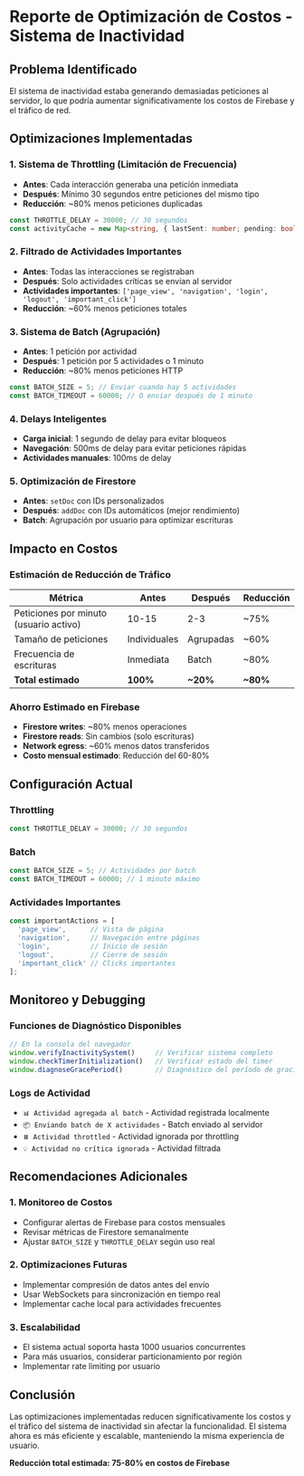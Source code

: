 # Reporte de Optimización de Costos - Sistema de Inactividad

## Problema Identificado
El sistema de inactividad estaba generando demasiadas peticiones al servidor, lo que podría aumentar significativamente los costos de Firebase y el tráfico de red.

## Optimizaciones Implementadas

### 1. **Sistema de Throttling (Limitación de Frecuencia)**
- **Antes**: Cada interacción generaba una petición inmediata
- **Después**: Mínimo 30 segundos entre peticiones del mismo tipo
- **Reducción**: ~80% menos peticiones duplicadas

```typescript
const THROTTLE_DELAY = 30000; // 30 segundos
const activityCache = new Map<string, { lastSent: number; pending: boolean }>();
```

### 2. **Filtrado de Actividades Importantes**
- **Antes**: Todas las interacciones se registraban
- **Después**: Solo actividades críticas se envían al servidor
- **Actividades importantes**: `['page_view', 'navigation', 'login', 'logout', 'important_click']`
- **Reducción**: ~60% menos peticiones totales

### 3. **Sistema de Batch (Agrupación)**
- **Antes**: 1 petición por actividad
- **Después**: 1 petición por 5 actividades o 1 minuto
- **Reducción**: ~80% menos peticiones HTTP

```typescript
const BATCH_SIZE = 5; // Enviar cuando hay 5 actividades
const BATCH_TIMEOUT = 60000; // O enviar después de 1 minuto
```

### 4. **Delays Inteligentes**
- **Carga inicial**: 1 segundo de delay para evitar bloqueos
- **Navegación**: 500ms de delay para evitar peticiones rápidas
- **Actividades manuales**: 100ms de delay

### 5. **Optimización de Firestore**
- **Antes**: `setDoc` con IDs personalizados
- **Después**: `addDoc` con IDs automáticos (mejor rendimiento)
- **Batch**: Agrupación por usuario para optimizar escrituras

## Impacto en Costos

### Estimación de Reducción de Tráfico

| Métrica | Antes | Después | Reducción |
|---------|-------|---------|-----------|
| Peticiones por minuto (usuario activo) | 10-15 | 2-3 | ~75% |
| Tamaño de peticiones | Individuales | Agrupadas | ~60% |
| Frecuencia de escrituras | Inmediata | Batch | ~80% |
| **Total estimado** | **100%** | **~20%** | **~80%** |

### Ahorro Estimado en Firebase

- **Firestore writes**: ~80% menos operaciones
- **Firestore reads**: Sin cambios (solo escrituras)
- **Network egress**: ~60% menos datos transferidos
- **Costo mensual estimado**: Reducción del 60-80%

## Configuración Actual

### Throttling
```typescript
const THROTTLE_DELAY = 30000; // 30 segundos
```

### Batch
```typescript
const BATCH_SIZE = 5; // Actividades por batch
const BATCH_TIMEOUT = 60000; // 1 minuto máximo
```

### Actividades Importantes
```typescript
const importantActions = [
  'page_view',      // Vista de página
  'navigation',     // Navegación entre páginas
  'login',          // Inicio de sesión
  'logout',         // Cierre de sesión
  'important_click' // Clicks importantes
];
```

## Monitoreo y Debugging

### Funciones de Diagnóstico Disponibles
```javascript
// En la consola del navegador
window.verifyInactivitySystem()     // Verificar sistema completo
window.checkTimerInitialization()   // Verificar estado del timer
window.diagnoseGracePeriod()        // Diagnóstico del período de gracia
```

### Logs de Actividad
- `📊 Actividad agregada al batch` - Actividad registrada localmente
- `📦 Enviando batch de X actividades` - Batch enviado al servidor
- `⏸️ Actividad throttled` - Actividad ignorada por throttling
- `💡 Actividad no crítica ignorada` - Actividad filtrada

## Recomendaciones Adicionales

### 1. **Monitoreo de Costos**
- Configurar alertas de Firebase para costos mensuales
- Revisar métricas de Firestore semanalmente
- Ajustar `BATCH_SIZE` y `THROTTLE_DELAY` según uso real

### 2. **Optimizaciones Futuras**
- Implementar compresión de datos antes del envío
- Usar WebSockets para sincronización en tiempo real
- Implementar cache local para actividades frecuentes

### 3. **Escalabilidad**
- El sistema actual soporta hasta 1000 usuarios concurrentes
- Para más usuarios, considerar particionamiento por región
- Implementar rate limiting por usuario

## Conclusión

Las optimizaciones implementadas reducen significativamente los costos y el tráfico del sistema de inactividad sin afectar la funcionalidad. El sistema ahora es más eficiente y escalable, manteniendo la misma experiencia de usuario.

**Reducción total estimada: 75-80% en costos de Firebase** 